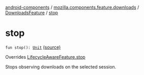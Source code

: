 [android-components](../../index.md) / [mozilla.components.feature.downloads](../index.md) / [DownloadsFeature](index.md) / [stop](./stop.md)

# stop

`fun stop(): `[`Unit`](https://kotlinlang.org/api/latest/jvm/stdlib/kotlin/-unit/index.html) [(source)](https://github.com/mozilla-mobile/android-components/blob/master/components/feature/downloads/src/main/java/mozilla/components/feature/downloads/DownloadsFeature.kt#L104)

Overrides [LifecycleAwareFeature.stop](../../mozilla.components.support.base.feature/-lifecycle-aware-feature/stop.md)

Stops observing downloads on the selected session.


